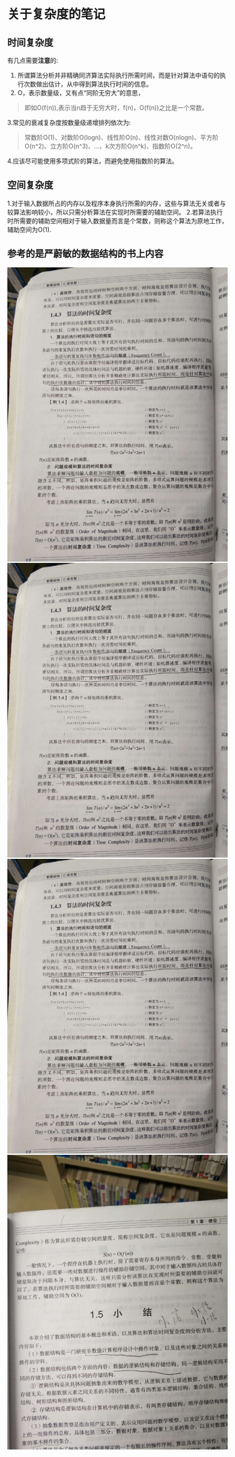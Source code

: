 # 关于复杂度的笔记

## 时间复杂度
有几点需要**注意**的:

1. 所谓算法分析并非精确同济算法实际执行所需时间，而是针对算法中语句的执行次数做出估计，从中得到算法执行时间的信息。
2. O，表示数量级，又有点“同阶无穷大”的意思，

>即如O(f(n)),表示当n趋于无穷大时，f(n)，O(f(n))之比是一个常数。

3.常见的衰减复杂度按数量级递增排列依次为:

>常数阶O(1)、对数阶O(logn)、线性阶O(n)、线性对数O(nlogn)、平方阶O(n^2)、立方阶O(n^3)、...、k次方阶O(n^k)、指数阶O(2^n)。

4.应该尽可能使用多项式阶的算法，而避免使用指数阶的算法。


## 空间复杂度

1.对于输入数据所占的内存以及程序本身执行所需的内存，这些与算法无关或者与较算法影响较小，所以只需分析算法在实现时所需要的辅助空间。
2.若算法执行时所需要的辅助空间相对于输入数据量而言是个常数，则称这个算法为原地工作，辅助空间为O(1).



## 参考的是严蔚敏的数据结构的书上内容

![时间复杂度1](time1.jpg)
![时间复杂度2](time1.jpg)
![时间复杂度3](time1.jpg)
![空间复杂度](space.jpg)